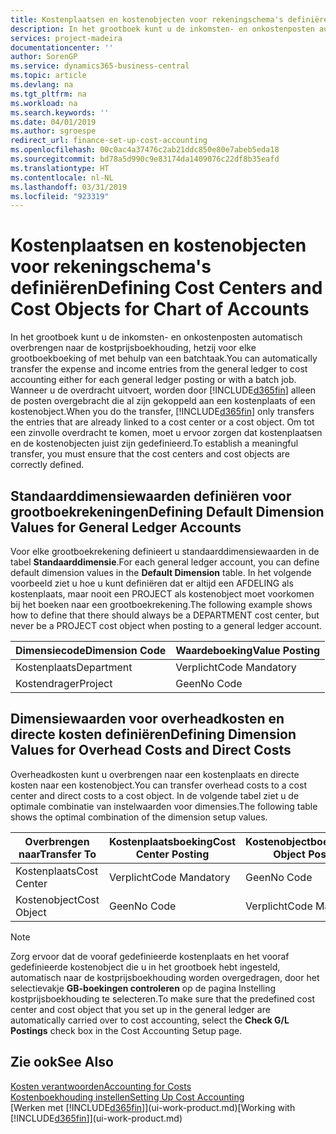 ```yaml
---
title: Kostenplaatsen en kostenobjecten voor rekeningschema's definiëren | Microsoft Docs
description: In het grootboek kunt u de inkomsten- en onkostenposten automatisch overbrengen naar de kostprijsboekhouding, hetzij voor elke grootboekboeking of met behulp van een batchtaak. Wanneer u de overdracht uitvoert, worden alleen de posten overgebracht die al zijn gekoppeld aan een kostenplaats of een kostenobject. Om tot een zinvolle overdracht te komen, moet u ervoor zorgen dat kostenplaatsen en de kostenobjecten juist zijn gedefinieerd.
services: project-madeira
documentationcenter: ''
author: SorenGP
ms.service: dynamics365-business-central
ms.topic: article
ms.devlang: na
ms.tgt_pltfrm: na
ms.workload: na
ms.search.keywords: ''
ms.date: 04/01/2019
ms.author: sgroespe
redirect_url: finance-set-up-cost-accounting
ms.openlocfilehash: 00c0ac4a37476c2ab21ddc850e80e7abeb5eda18
ms.sourcegitcommit: bd78a5d990c9e83174da1409076c22df8b35eafd
ms.translationtype: HT
ms.contentlocale: nl-NL
ms.lasthandoff: 03/31/2019
ms.locfileid: "923319"
---
```

# <a name="defining-cost-centers-and-cost-objects-for-chart-of-accounts"></a><span data-ttu-id="5ace9-105">Kostenplaatsen en kostenobjecten voor rekeningschema's definiëren</span><span class="sxs-lookup"><span data-stu-id="5ace9-105">Defining Cost Centers and Cost Objects for Chart of Accounts</span></span>
<span data-ttu-id="5ace9-106">In het grootboek kunt u de inkomsten- en onkostenposten automatisch overbrengen naar de kostprijsboekhouding, hetzij voor elke grootboekboeking of met behulp van een batchtaak.</span><span class="sxs-lookup"><span data-stu-id="5ace9-106">You can automatically transfer the expense and income entries from the general ledger to cost accounting either for each general ledger posting or with a batch job.</span></span> <span data-ttu-id="5ace9-107">Wanneer u de overdracht uitvoert, worden door [!INCLUDE[d365fin](includes/d365fin_md.md)] alleen de posten overgebracht die al zijn gekoppeld aan een kostenplaats of een kostenobject.</span><span class="sxs-lookup"><span data-stu-id="5ace9-107">When you do the transfer, [!INCLUDE[d365fin](includes/d365fin_md.md)] only transfers the entries that are already linked to a cost center or a cost object.</span></span> <span data-ttu-id="5ace9-108">Om tot een zinvolle overdracht te komen, moet u ervoor zorgen dat kostenplaatsen en de kostenobjecten juist zijn gedefinieerd.</span><span class="sxs-lookup"><span data-stu-id="5ace9-108">To establish a meaningful transfer, you must ensure that the cost centers and cost objects are correctly defined.</span></span>  

## <a name="defining-default-dimension-values-for-general-ledger-accounts"></a><span data-ttu-id="5ace9-109">Standaarddimensiewaarden definiëren voor grootboekrekeningen</span><span class="sxs-lookup"><span data-stu-id="5ace9-109">Defining Default Dimension Values for General Ledger Accounts</span></span>  
<span data-ttu-id="5ace9-110">Voor elke grootboekrekening definieert u standaarddimensiewaarden in de tabel **Standaarddimensie**.</span><span class="sxs-lookup"><span data-stu-id="5ace9-110">For each general ledger account, you can define default dimension values in the **Default Dimension** table.</span></span> <span data-ttu-id="5ace9-111">In het volgende voorbeeld ziet u hoe u kunt definiëren dat er altijd een AFDELING als kostenplaats, maar nooit een PROJECT als kostenobject moet voorkomen bij het boeken naar een grootboekrekening.</span><span class="sxs-lookup"><span data-stu-id="5ace9-111">The following example shows how to define that there should always be a DEPARTMENT cost center, but never be a PROJECT cost object when posting to a general ledger account.</span></span>  

|<span data-ttu-id="5ace9-112">**Dimensiecode**</span><span class="sxs-lookup"><span data-stu-id="5ace9-112">**Dimension Code**</span></span>|<span data-ttu-id="5ace9-113">**Waardeboeking**</span><span class="sxs-lookup"><span data-stu-id="5ace9-113">**Value Posting**</span></span>|  
|------------------------------------------|-----------------------------------------|  
|<span data-ttu-id="5ace9-114">Kostenplaats</span><span class="sxs-lookup"><span data-stu-id="5ace9-114">Department</span></span>|<span data-ttu-id="5ace9-115">Verplicht</span><span class="sxs-lookup"><span data-stu-id="5ace9-115">Code Mandatory</span></span>|  
|<span data-ttu-id="5ace9-116">Kostendrager</span><span class="sxs-lookup"><span data-stu-id="5ace9-116">Project</span></span>|<span data-ttu-id="5ace9-117">Geen</span><span class="sxs-lookup"><span data-stu-id="5ace9-117">No Code</span></span>|  

## <a name="defining-dimension-values-for-overhead-costs-and-direct-costs"></a><span data-ttu-id="5ace9-118">Dimensiewaarden voor overheadkosten en directe kosten definiëren</span><span class="sxs-lookup"><span data-stu-id="5ace9-118">Defining Dimension Values for Overhead Costs and Direct Costs</span></span>  
 <span data-ttu-id="5ace9-119">Overheadkosten kunt u overbrengen naar een kostenplaats en directe kosten naar een kostenobject.</span><span class="sxs-lookup"><span data-stu-id="5ace9-119">You can transfer overhead costs to a cost center and direct costs to a cost object.</span></span> <span data-ttu-id="5ace9-120">In de volgende tabel ziet u de optimale combinatie van instelwaarden voor dimensies.</span><span class="sxs-lookup"><span data-stu-id="5ace9-120">The following table shows the optimal combination of the dimension setup values.</span></span>  

|<span data-ttu-id="5ace9-121">Overbrengen naar</span><span class="sxs-lookup"><span data-stu-id="5ace9-121">Transfer To</span></span>|<span data-ttu-id="5ace9-122">Kostenplaatsboeking</span><span class="sxs-lookup"><span data-stu-id="5ace9-122">Cost Center Posting</span></span>|<span data-ttu-id="5ace9-123">Kostenobjectboeking</span><span class="sxs-lookup"><span data-stu-id="5ace9-123">Cost Object Posting</span></span>|  
|-----------------|-------------------------|-------------------------|  
|<span data-ttu-id="5ace9-124">Kostenplaats</span><span class="sxs-lookup"><span data-stu-id="5ace9-124">Cost Center</span></span>|<span data-ttu-id="5ace9-125">Verplicht</span><span class="sxs-lookup"><span data-stu-id="5ace9-125">Code Mandatory</span></span>|<span data-ttu-id="5ace9-126">Geen</span><span class="sxs-lookup"><span data-stu-id="5ace9-126">No Code</span></span>|  
|<span data-ttu-id="5ace9-127">Kostenobject</span><span class="sxs-lookup"><span data-stu-id="5ace9-127">Cost Object</span></span>|<span data-ttu-id="5ace9-128">Geen</span><span class="sxs-lookup"><span data-stu-id="5ace9-128">No Code</span></span>|<span data-ttu-id="5ace9-129">Verplicht</span><span class="sxs-lookup"><span data-stu-id="5ace9-129">Code Mandatory</span></span>|  

> [!NOTE]  
>  <span data-ttu-id="5ace9-130">Zorg ervoor dat de vooraf gedefinieerde kostenplaats en het vooraf gedefinieerde kostenobject die u in het grootboek hebt ingesteld, automatisch naar de kostprijsboekhouding worden overgedragen, door het selectievakje **GB-boekingen controleren** op de pagina Instelling kostprijsboekhouding te selecteren.</span><span class="sxs-lookup"><span data-stu-id="5ace9-130">To make sure that the predefined cost center and cost object that you set up in the general ledger are automatically carried over to cost accounting, select the **Check G/L Postings** check box in the Cost Accounting Setup page.</span></span>  

## <a name="see-also"></a><span data-ttu-id="5ace9-131">Zie ook</span><span class="sxs-lookup"><span data-stu-id="5ace9-131">See Also</span></span>  
[<span data-ttu-id="5ace9-132">Kosten verantwoorden</span><span class="sxs-lookup"><span data-stu-id="5ace9-132">Accounting for Costs</span></span>](finance-manage-cost-accounting.md)  
[<span data-ttu-id="5ace9-133">Kostenboekhouding instellen</span><span class="sxs-lookup"><span data-stu-id="5ace9-133">Setting Up Cost Accounting</span></span>](finance-set-up-cost-accounting.md)  
<span data-ttu-id="5ace9-134">[Werken met [!INCLUDE[d365fin](includes/d365fin_md.md)]](ui-work-product.md)</span><span class="sxs-lookup"><span data-stu-id="5ace9-134">[Working with [!INCLUDE[d365fin](includes/d365fin_md.md)]](ui-work-product.md)</span></span>
